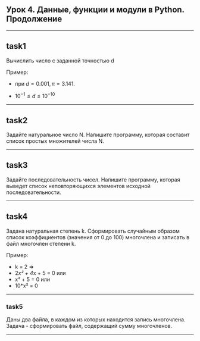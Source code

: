 ## Урок 4. Данные, функции и модули в Python. Продолжение
---
## task1

Вычислить число c заданной точностью d

Пример: 
- при $d = 0.001, π = 3.141.$

-  $10^{-1} ≤ d ≤10^{-10}$

---
## task2

Задайте натуральное число N. Напишите программу, которая составит список простых множителей числа N.

---

## task3

Задайте последовательность чисел. Напишите программу, которая выведет список неповторяющихся элементов исходной последовательности.

---
## task4

Задана натуральная степень k. Сформировать случайным образом список коэффициентов (значения от 0 до 100) многочлена и записать в файл многочлен степени k.

Пример:

- k = 2 => 
- 2*x² + 4*x + 5 = 0 или
- x² + 5 = 0 или
- 10*x² = 0

---
### task5

Даны два файла, в каждом из которых находится запись многочлена. Задача - сформировать файл, содержащий сумму многочленов.

---